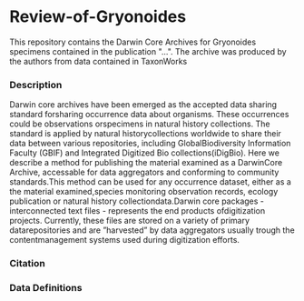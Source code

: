 # Review-of-Gryonoides

This repository contains the Darwin Core Archives for Gryonoides specimens contained in the publication "...". The archive was produced by the authors from data contained in TaxonWorks

### Description
Darwin core archives have been emerged as the accepted data sharing standard forsharing occurrence data about organisms. These occurrences could be observations orspecimens in natural history collections. The standard is applied by natural historycollections worldwide to share their data between various repositories, including GlobalBiodiversity Information Faculty (GBIF) and Integrated Digitized Bio collections(iDigBio). Here we describe a method for publishing the material examined as a DarwinCore Archive, accessable for data aggregators and conforming to community standards.This method can be used for any occurrence dataset, either as a the material examined,species monitoring observation records, ecology publication or natural history collectiondata.Darwin core packages - interconnected text files - represents the end products ofdigitization projects. Currently, these files are stored on a variety of primary datarepositories and are ”harvested” by data aggregators usually trough the contentmanagement systems used during digitization efforts.

### Citation

### Data Definitions
